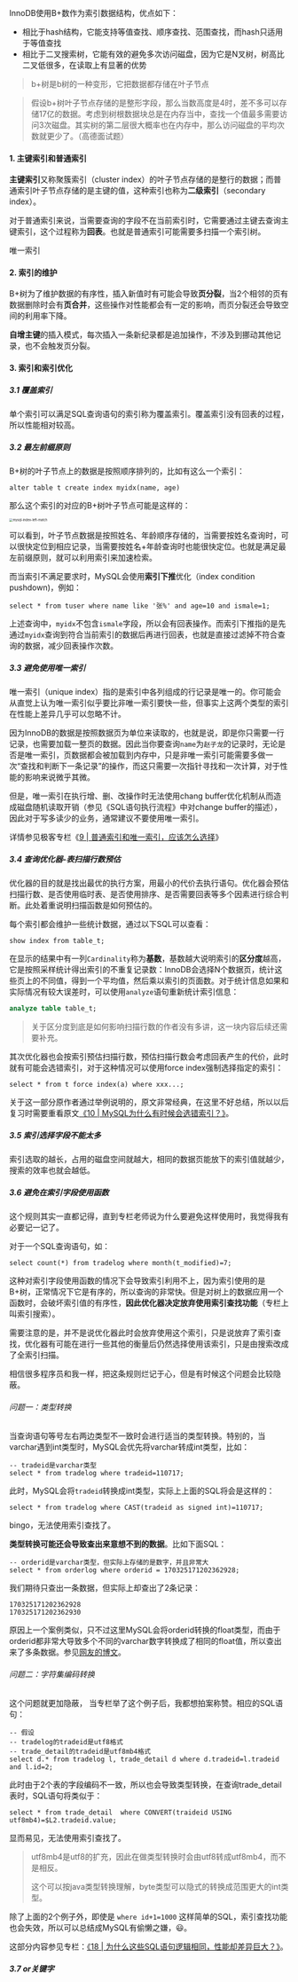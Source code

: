 InnoDB使用B+数作为索引数据结构，优点如下：

- 相比于hash结构，它能支持等值查找、顺序查找、范围查找，而hash只适用于等值查找
- 相比于二叉搜索树，它能有效的避免多次访问磁盘，因为它是N叉树，树高比二叉低很多，在读取上有显著的优势

> b+树是b树的一种变形，它把数据都存储在叶子节点

> 假设b+树叶子节点存储的是整形字段，那么当数高度是4时，差不多可以存储17亿的数据。考虑到树根数据块总是在内存当中，查找一个值最多需要访问3次磁盘。其实树的第二层很大概率也在内存中，那么访问磁盘的平均次数就更少了。（高德面试题）

#### 1. 主键索引和普通索引

**主键索引**又称聚簇索引（cluster index）的叶子节点存储的是整行的数据；而普通索引叶子节点存储的是主键的值，这种索引也称为**二级索引**（secondary index）。

对于普通索引来说，当需要查询的字段不在当前索引时，它需要通过主键去查询主键索引，这个过程称为**回表**。也就是普通索引可能需要多扫描一个索引树。

唯一索引

#### 2. 索引的维护

B+树为了维护数据的有序性，插入新值时有可能会导致**页分裂**，当2个相邻的页有数据删除时会有**页合并**，这些操作对性能都会有一定的影响，而页分裂还会导致空间的利用率下降。

**自增主键**的插入模式，每次插入一条新纪录都是追加操作，不涉及到挪动其他记录，也不会触发页分裂。

#### 3. 索引和索引优化

##### 3.1 覆盖索引

单个索引可以满足SQL查询语句的索引称为覆盖索引。覆盖索引没有回表的过程，所以性能相对较高。

##### 3.2 最左前缀原则

B+树的叶子节点上的数据是按照顺序排列的，比如有这么一个索引：

```mysql
alter table t create index myidx(name, age)
```

那么这个索引的对应的B+树叶子节点可能是这样的：

<img src="../images/mysql-index-left-match.jpg" alt="mysql-index-left-match" style="zoom:40%;" />

可以看到，叶子节点数据是按照姓名、年龄顺序存储的，当需要按姓名查询时，可以很快定位到相应记录，当需要按姓名+年龄查询时也能很快定位。也就是满足最左前缀原则，就可以利用索引来加速检索。

而当索引不满足要求时，MySQL会使用**索引下推**优化（index condition pushdown)，例如：

```mysql
select * from tuser where name like '张%' and age=10 and ismale=1;
```

上述查询中，`myidx`不包含`ismale`字段，所以会有回表操作。而索引下推指的是先通过`myidx`查询到符合当前索引的数据后再进行回表，也就是直接过滤掉不符合查询的数据，减少回表操作次数。

##### 3.3 避免使用唯一索引

唯一索引（unique index）指的是索引中各列组成的行记录是唯一的。你可能会从直觉上认为唯一索引似乎要比非唯一索引要快一些，但事实上这两个类型的索引在性能上差异几乎可以忽略不计。

因为InnoDB的数据是按照数据页为单位来读取的，也就是说，即是你只需要一行记录，也需要加载一整页的数据。因此当你要查询`name`为`赵子龙`的记录时，无论是否是唯一索引，页数据都会被加载到内存中，只是非唯一索引可能需要多做一次“查找和判断下一条记录”的操作，而这只需要一次指针寻找和一次计算，对于性能的影响来说微乎其微。

但是，唯一索引在执行增、删、改操作时无法使用chang buffer优化机制从而造成磁盘随机读取开销（参见《SQL语句执行流程》中对change buffer的描述），因此对于写多读少的业务，通常建议不要使用唯一索引。

详情参见极客专栏《[9 | 普通索引和唯一索引，应该怎么选择](https://time.geekbang.org/column/article/70848)》

##### 3.4 查询优化器-表扫描行数预估

优化器的目的就是找出最优的执行方案，用最小的代价去执行语句。优化器会预估扫描行数、是否使用临时表、是否使用排序、是否需要回表等多个因素进行综合判断。此处着重说明扫描函数是如何预估的。

每个索引都会维护一些统计数据，通过以下SQL可以查看：

```mysql
show index from table_t;
```

在显示的结果中有一列`Cardinality`称为**基数**，基数越大说明索引的**区分度**越高，它是按照采样统计得出索引的不重复记录数：InnoDB会选择N个数据页，统计这些页上的不同值，得到一个平均值，然后乘以索引的页面数。对于统计信息如果和实际情况有较大误差时，可以使用`analyze`语句重新统计索引信息：

```sql
analyze table table_t;
```

> 关于区分度到底是如何影响扫描行数的作者没有多讲，这一块内容后续还需要补充。

其次优化器也会按索引预估扫描行数，预估扫描行数会考虑回表产生的代价，此时就有可能会选错索引，对于这种情况可以使用force index强制选择指定的索引：

```mysql
select * from t force index(a) where xxx...;
```

关于这一部分原作者通过举例说明的，原文非常经典，在这里不好总结，所以以后复习时需要重看原文[《10 | MySQL为什么有时候会选错索引？》](https://time.geekbang.org/column/article/71173)。

##### 3.5 索引选择字段不能太多

索引选取的越长，占用的磁盘空间就越大，相同的数据页能放下的索引值就越少，搜索的效率也就会越低。

##### 3.6 避免在索引字段使用函数

这个规则其实一直都记得，直到专栏老师说为什么要避免这样使用时，我觉得我有必要记一记了。

对于一个SQL查询语句，如：

```mysql
select count(*) from tradelog where month(t_modified)=7;
```

这种对索引字段使用函数的情况下会导致索引利用不上，因为索引使用的是B+树，正常情况下它是有序的，所以查询的非常快。但是对树上的数据应用一个函数时，会破坏索引值的有序性，**因此优化器决定放弃使用索引查找功能**（专栏上叫索引搜索）。

需要注意的是，并不是说优化器此时会放弃使用这个索引，只是说放弃了索引查找，优化器有可能在进行一些其他的衡量后仍然选择使用该索引，只是由搜索改成了全索引扫描。

相信很多程序员和我一样，把这条规则烂记于心，但是有时候这个问题会比较隐蔽。

###### 问题一：类型转换

当查询语句等号左右两边类型不一致时会进行适当的类型转换。特别的，当varchar遇到int类型时，MySQL会优先将varchar转成int类型，比如：

```mysql
-- tradeid是varchar类型
select * from tradelog where tradeid=110717;
```

此时，MySQL会将`tradeid`转换成int类型，实际上上面的SQL将会是这样的：

```mysql
select * from tradelog where CAST(tradeid as signed int)=110717;
```

bingo，无法使用索引查找了。

**类型转换可能还会导致查出来意想不到的数据**。比如下面SQL：

```mysql
-- orderid是varchar类型，但实际上存储的是数字，并且非常大
select * from orderlog where orderid = 170325171202362928;
```

我们期待只查出一条数据，但实际上却查出了2条记录：

```mysql
170325171202362928
170325171202362930
```

原因上一个案例类似，只不过这里MySQL会将orderid转换的float类型，而由于orderid都非常大导致多个不同的varchar数字转换成了相同的float值，所以查出来了多条数据。参见[网友的博文](https://mp.weixin.qq.com/s?__biz=MzIwMzY1OTU1NQ==&mid=2247493015&idx=1&sn=c832672dd24e8d7a0d8859c8c69e27c0&chksm=96cea5dba1b92ccdc12e67ca5ee4f7a051a766a2344e4e838d3771c1ee2a661e2bfd970688e4&mpshare=1&scene=23&srcid=0723GCxO7Ev51R2xatyU8oYL&sharer_sharetime=1595515969637&sharer_shareid=8b6cce4aa7804cb52b9e5a9c08be2cf4%23rd)。

###### 问题二：字符集编码转换

这个问题就更加隐蔽， 当专栏举了这个例子后，我都想拍案称赞。相应的SQL语句：

```mysql
-- 假设
-- tradelog的tradeid是utf8格式
-- trade_detail的tradeid是utf8mb4格式
select d.* from tradelog l, trade_detail d where d.tradeid=l.tradeid and l.id=2;
```

此时由于2个表的字段编码不一致，所以也会导致类型转换，在查询trade_detail表时，SQL语句将类似于：

```mysql
select * from trade_detail  where CONVERT(traideid USING utf8mb4)=$L2.tradeid.value; 
```

显而易见，无法使用索引查找了。

> utf8mb4是utf8的扩充，因此在做类型转换时会由utf8转成utf8mb4，而不是相反。
>
> 这个可以按java类型转换理解，byte类型可以隐式的转换成范围更大的int类型。

除了上面的2个例子外，即使是 `where id+1=1000` 这样简单的SQL，索引查找功能也会失效，所以可以总结成MySQL有偷懒之嫌，😃。

这部分内容参见专栏：[《18 | 为什么这些SQL语句逻辑相同，性能却差异巨大？》](https://time.geekbang.org/column/article/74059)。

##### 3.7 or关键字